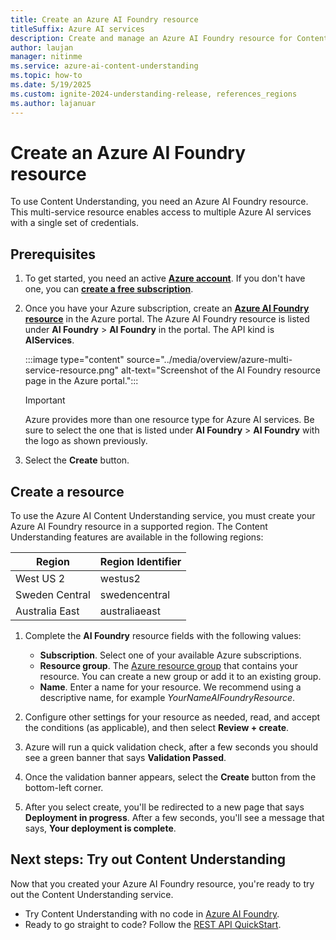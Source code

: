 ```yaml
---
title: Create an Azure AI Foundry resource
titleSuffix: Azure AI services
description: Create and manage an Azure AI Foundry resource for Content Understanding operations
author: laujan
manager: nitinme
ms.service: azure-ai-content-understanding
ms.topic: how-to
ms.date: 5/19/2025
ms.custom: ignite-2024-understanding-release, references_regions
ms.author: lajanuar
---
```


# Create an Azure AI Foundry resource

To use Content Understanding, you need an Azure AI Foundry resource. This multi-service resource enables access to multiple Azure AI services with a single set of credentials.

## Prerequisites

1. To get started, you need an active [**Azure account**](https://azure.microsoft.com/free/cognitive-services/). If you don't have one, you can [**create a free subscription**](https://azure.microsoft.com/free/).

1. Once you have your Azure subscription, create an [**Azure AI Foundry resource**](https://portal.azure.com/#create/Microsoft.CognitiveServicesAIFoundry) in the Azure portal. The Azure AI Foundry resource is listed under **AI Foundry** > **AI Foundry** in the portal. The API kind is **AIServices**. 

    :::image type="content" source="../media/overview/azure-multi-service-resource.png" alt-text="Screenshot of the AI Foundry resource page in the Azure portal.":::

    > [!IMPORTANT]
    > Azure provides more than one resource type for Azure AI services. Be sure to select the one that is listed under **AI Foundry** > **AI Foundry** with the logo as shown previously.

1. Select the **Create** button.

## Create a resource

To use the Azure AI Content Understanding service, you must create your Azure AI Foundry resource in a supported region. The Content Understanding features are available in the following regions:

| Region | Region Identifier |
| --- | --- |
| West US 2 | westus2 |
| Sweden Central | swedencentral |
| Australia East | australiaeast |

1. Complete the **AI Foundry** resource fields with the following values:

    * **Subscription**. Select one of your available Azure subscriptions.
    * **Resource group**. The [Azure resource group](/azure/cloud-adoption-framework/govern/resource-consistency/resource-access-management#what-is-an-azure-resource-group) that contains your resource. You can create a new group or add it to an existing group.
    * **Name**. Enter a name for your resource. We recommend using a descriptive name, for example *YourNameAIFoundryResource*.

1. Configure other settings for your resource as needed, read, and accept the conditions (as applicable), and then select **Review + create**.

1. Azure will run a quick validation check, after a few seconds you should see a green banner that says **Validation Passed**.

1. Once the validation banner appears, select the **Create** button from the bottom-left corner.

1. After you select create, you'll be redirected to a new page that says **Deployment in progress**. After a few seconds, you'll see a message that says, **Your deployment is complete**.
 

## Next steps: Try out Content Understanding

Now that you created your Azure AI Foundry resource, you're ready to try out the Content Understanding service.

* Try Content Understanding with no code in [Azure AI Foundry](https://ai.azure.com/explore/aiservices/vision/contentunderstanding).
* Ready to go straight to code? Follow the [REST API QuickStart](../quickstart/use-rest-api.md).
